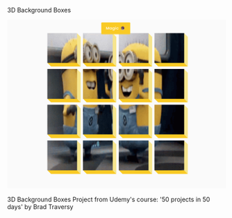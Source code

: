 3D Background Boxes

![Design preview image for 3D background boxes project](/images/preview.png)

3D Background Boxes Project from Udemy's course: '50 projects in 50 days' by Brad Traversy
